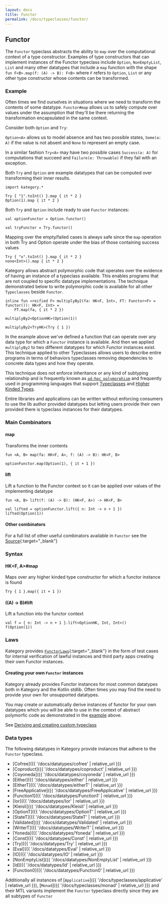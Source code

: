 ```yaml
---
layout: docs
title: Functor
permalink: /docs/typeclasses/functor/
---
```


## Functor

The `Functor` typeclass abstracts the ability to `map` over the computational context of a type constructor.
Examples of type constructors that can implement instances of the Functor typeclass include `Option`, `NonEmptyList`,
`List` and many other datatypes that include a `map` function with the shape `fun F<B>.map(f: (A) -> B): F<B>` where `F`
refers to `Option`, `List` or any other type constructor whose contents can be transformed.

### Example

Often times we find ourselves in situations where we need to transform the contents of some datatype. `Functor#map` allows
us to safely compute over values under the assumption that they'll be there returning the transformation encapsulated in the same context.

Consider both `Option` and `Try`:

`Option<A>` allows us to model absence and has two possible states, `Some(a: A)` if the value is not absent and `None` to represent an empty case.

In a similar fashion `Try<A>` may have two possible cases `Success(a: A)` for computations that succeed and `Failure(e: Throwable)` if they fail with an exception.

Both `Try` and `Option` are example datatypes that can be computed over transforming their inner results.

```kotlin:ank
import kategory.*

Try { "1".toInt() }.map { it * 2 }
Option(1).map { it * 2 }
```

Both `Try` and `Option` include ready to use `Functor` instances:

```kotlin:ank
val optionFunctor = Option.functor()
```

```kotlin:ank
val tryFunctor = Try.functor()
```

Mapping over the empty/failed cases is always safe since the `map` operation in both Try and Option operate under the bias of those containing success values

```kotlin:ank
Try { "x".toInt() }.map { it * 2 }
none<Int>().map { it * 2 }
```

Kategory allows abstract polymorphic code that operates over the evidence of having an instance of a typeclass available.
This enables programs that are not coupled to specific datatype implementations.
The technique demonstrated below to write polymorphic code is available for all other `Typeclasses` beside `Functor`.

```kotlin:ank
inline fun <reified F> multiplyBy2(fa: HK<F, Int>, FT: Functor<F> = functor()): HK<F, Int> =
    FT.map(fa, { it * 2 })

multiplyBy2<OptionHK>(Option(1))
```

```kotlin:ank
multiplyBy2<TryHK>(Try { 1 })
```

In the example above we've defined a function that can operate over any data type for which a `Functor` instance is available.
And then we applied `multiplyBy2` to two different datatypes for which Functor instances exist.
This technique applied to other Typeclasses allows users to describe entire programs in terms of behaviors typeclasses removing
dependencies to concrete data types and how they operate.

This technique does not enforce inheritance or any kind of subtyping relationship and is frequently known as [`ad-hoc polymorphism`](https://en.wikipedia.org/wiki/Ad_hoc_polymorphism)
and frequently used in programming languages that support [Typeclasses](https://en.wikipedia.org/wiki/Type_class) and [Higher Kinded Types](https://en.wikipedia.org/wiki/Kind_(type_theory)).

Entire libraries and applications can be written without enforcing consumers to use the lib author provided datatypes but letting
users provide their own provided there is typeclass instances for their datatypes.

### Main Combinators

#### map

Transforms the inner contents

`fun <A, B> map(fa: HK<F, A>, f: (A) -> B): HK<F, B>`

```kotlin:ank
optionFunctor.map(Option(1), { it + 1 })
```

#### lift

Lift a function to the Functor context so it can be applied over values of the implementing datatype

`fun <A, B> lift(f: (A) -> B): (HK<F, A>) -> HK<F, B>`

```kotlin:ank
val lifted = optionFunctor.lift({ n: Int -> n + 1 })
lifted(Option(1))
```

#### Other combinators

For a full list of other useful combinators available in `Functor` see the [Source][functor_source]{:target="_blank"}

### Syntax

#### HK<F, A>#map

Maps over any higher kinded type constructor for which a functor instance is found

```kotlin:ank
Try { 1 }.map({ it + 1 })
```

#### ((A) -> B)#lift

Lift a function into the functor context

```kotlin:ank
val f = { n: Int -> n + 1 }.lift<OptionHK, Int, Int>()
f(Option(1))
```


### Laws

Kategory provides [`FunctorLaws`][functor_laws_source]{:target="_blank"} in the form of test cases for internal verification of lawful instances and third party apps creating their own Functor instances.

#### Creating your own `Functor` instances

Kategory already provides Functor instances for most common datatypes both in Kategory and the Kotlin stdlib.
Often times you may find the need to provide your own for unsupported datatypes.

You may create or automatically derive instances of functor for your own datatypes which you will be able to use in the context of abstract polymorfic code
as demonstrated in the [example](#example) above.

See [Deriving and creating custom typeclass](#)

### Data types

The following datatypes in Kategory provide instances that adhere to the `Functor` typeclass.

- [Cofree]({{ '/docs/datatypes/cofree' | relative_url }})
- [Coproduct]({{ '/docs/datatypes/coproduct' | relative_url }})  
- [Coyoneda]({{ '/docs/datatypes/coyoneda' | relative_url }})
- [Either]({{ '/docs/datatypes/either' | relative_url }})
- [EitherT]({{ '/docs/datatypes/eitherT' | relative_url }})
- [FreeApplicative]({{ '/docs/datatypes/FreeApplicative' | relative_url }})
- [Function1]({{ '/docs/datatypes/Function1' | relative_url }})
- [Ior]({{ '/docs/datatypes/Ior' | relative_url }})
- [Kleisli]({{ '/docs/datatypes/Kleisli' | relative_url }})
- [OptionT]({{ '/docs/datatypes/OptionT' | relative_url }})
- [StateT]({{ '/docs/datatypes/StateT' | relative_url }})
- [Validated]({{ '/docs/datatypes/Validated' | relative_url }})
- [WriterT]({{ '/docs/datatypes/WriterT' | relative_url }})
- [Yoneda]({{ '/docs/datatypes/Yoneda' | relative_url }})
- [Const]({{ '/docs/datatypes/Const' | relative_url }})
- [Try]({{ '/docs/datatypes/Try' | relative_url }})
- [Eval]({{ '/docs/datatypes/Eval' | relative_url }})
- [IO]({{ '/docs/datatypes/IO' | relative_url }})
- [NonEmptyList]({{ '/docs/datatypes/NonEmptyList' | relative_url }})
- [Id]({{ '/docs/datatypes/Id' | relative_url }})
- [Function0]({{ '/docs/datatypes/Function0' | relative_url }})

Additionally all instances of [`Applicative`]({{ '/docs/typeclasses/applicative' | relative_url }}), [`Monad`]({{ '/docs/typeclasses/monad' | relative_url }}) and their MTL variants implement the `Functor` typeclass directly
since they are all subtypes of `Functor`

[functor_source]: https://github.com/kategory/kategory/blob/master/kategory-core/src/main/kotlin/kategory/typeclasses/Functor.kt
[functor_laws_source]: https://github.com/kategory/kategory/blob/master/kategory-test/src/main/kotlin/kategory/laws/FunctorLaws.kt
